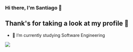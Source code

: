 ### Hi there, I'm Santiago 👋
## Thank's for taking a look at my profile 👀

- 🔭 I’m currently studying Software Engineering

<img src="https://github-readme-stats.vercel.app/api?username=santiagojaralopez&&show_icons=true&title_color=ffffff&icon_color=fff&text_color=daf7dc&bg_color=191919">

<!--
**santiagojaralopez/santiagojaralopez** is a ✨ _special_ ✨ repository because its `README.md` (this file) appears on your GitHub profile.

Here are some ideas to get you started:

- 🔭 I’m currently working on ...
- 🌱 I’m currently learning ...
- 👯 I’m looking to collaborate on ...
- 🤔 I’m looking for help with ...
- 💬 Ask me about ...
- 📫 How to reach me: ...
- 😄 Pronouns: ...
- ⚡ Fun fact: ...
-->
